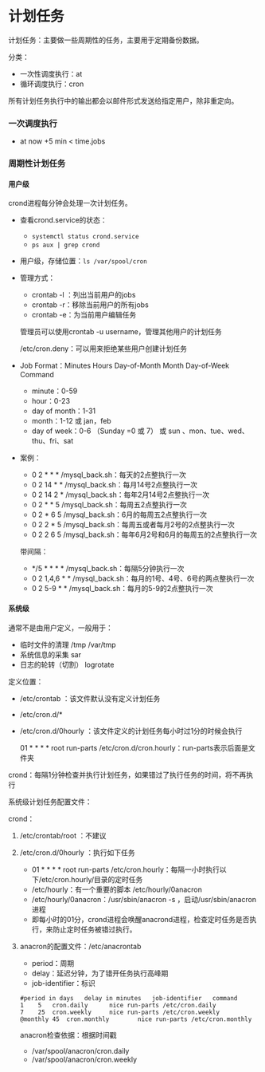 # 计划任务

计划任务：主要做一些周期性的任务，主要用于定期备份数据。

分类：

- 一次性调度执行：at
- 循环调度执行：cron

所有计划任务执行中的输出都会以邮件形式发送给指定用户，除非重定向。

### 一次调度执行

- at now +5 min < time.jobs 

### 周期性计划任务 

#### 用户级

crond进程每分钟会处理一次计划任务。

- 查看crond.service的状态：

  - `systemctl status crond.service`
  - `ps aux | grep crond`

- 用户级，存储位置：`ls /var/spool/cron`

- 管理方式：

  - crontab -l ：列出当前用户的jobs
  - crontab -r：移除当前用户的所有jobs
  - crontab -e：为当前用户编辑任务

  管理员可以使用crontab -u username，管理其他用户的计划任务

  /etc/cron.deny：可以用来拒绝某些用户创建计划任务

- Job Format：Minutes Hours Day-of-Month Month Day-of-Week Command

  - minute：0-59
  - hour：0-23
  - day of month：1-31
  - month：1-12 或 jan，feb
  - day of week：0-6 （Sunday =0 或 7） 或 sun 、mon、tue、wed、thu、fri、sat

- 案例：

  - 0 2 * * * /mysql_back.sh：每天的2点整执行一次
  - 0 2 14 * * /mysql_back.sh：每月14号2点整执行一次
  - 0 2 14 2 * /mysql_back.sh：每年2月14号2点整执行一次
  - 0 2 * * 5 /mysql_back.sh：每周五2点整执行一次
  - 0 2 * 6 5 /mysql_back.sh：6月的每周五2点整执行一次
  - 0 2 2 * 5 /mysql_back.sh：每周五或者每月2号的2点整执行一次
  - 0 2 2 6 5 /mysql_back.sh：每年6月2号和6月的每周五的2点整执行一次

  带间隔：

  - */5 * * * * /mysql_back.sh：每隔5分钟执行一次
  - 0 2 1,4,6 * * /mysql_back.sh：每月的1号、4号、6号的两点整执行一次
  - 0 2 5-9 * * /mysql_back.sh：每月的5-9的2点整执行一次

#### 系统级

通常不是由用户定义，一般用于：

- 临时文件的清理 /tmp /var/tmp
- 系统信息的采集 sar
- 日志的轮转（切割） logrotate

定义位置：

- /etc/crontab ：该文件默认没有定义计划任务

- /etc/cron.d/*

- /etc/cron.d/0hourly ：该文件定义的计划任务每小时过1分的时候会执行

  01 * * * * root run-parts /etc/cron.d/cron.hourly：run-parts表示后面是文件夹

crond：每隔1分钟检查并执行计划任务，如果错过了执行任务的时间，将不再执行

系统级计划任务配置文件：

crond：

1. /etc/crontab/root ：不建议

2. /etc/cron.d/0hourly ：执行如下任务

   - 01 * * * * root run-parts /etc/cron.hourly：每隔一小时执行以下/etc/cron.hourly/目录的定时任务
   - /etc/hourly：有一个重要的脚本 /etc/hourly/0anacron
   -  /etc/hourly/0anacron：/usr/sbin/anacron -s ，启动/usr/sbin/anacron进程
   - 即每小时的01分，crond进程会唤醒anacrond进程，检查定时任务是否执行，来防止定时任务被错过执行。

3. anacron的配置文件：/etc/anacrontab

   - period：周期
   - delay：延迟分钟，为了错开任务执行高峰期
   - job-identifier：标识

   ```
   #period in days   delay in minutes   job-identifier   command
   1	5	cron.daily		nice run-parts /etc/cron.daily
   7	25	cron.weekly		nice run-parts /etc/cron.weekly
   @monthly 45	cron.monthly		nice run-parts /etc/cron.monthly
   ```

   anacron检查依据：根据时间戳

   - /var/spool/anacron/cron.daily
   - /var/spool/anacron/cron.weekly





